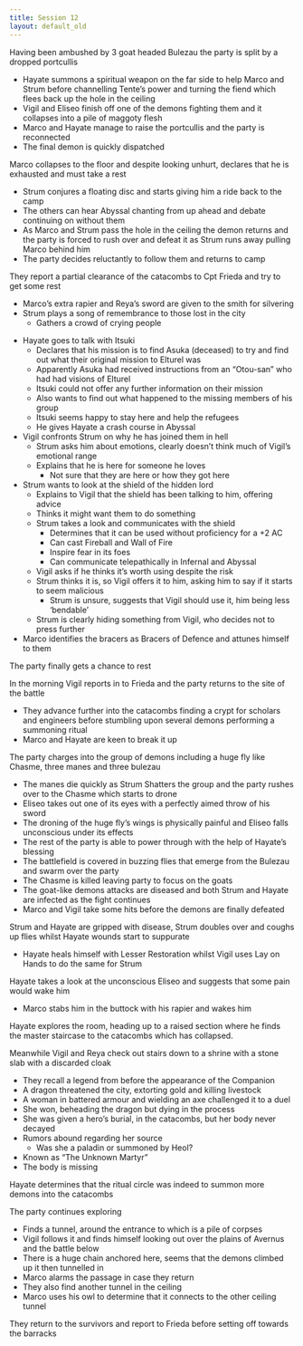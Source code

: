 ```yaml
---
title: Session 12
layout: default_old
---
```


Having been ambushed by 3 goat headed Bulezau the party is split by a dropped portcullis
- Hayate summons a spiritual weapon on the far side to help Marco and Strum before channelling Tente’s power and turning the fiend which flees back up the hole in the ceiling
- Vigil and Eliseo finish off one of the demons fighting them and it collapses into a pile of maggoty flesh
- Marco and Hayate manage to raise the portcullis and the party is reconnected
- The final demon is quickly dispatched

Marco collapses to the floor and despite looking unhurt, declares that he is exhausted and must take a rest
- Strum conjures a floating disc and starts giving him a ride back to the camp
- The others can hear Abyssal chanting from up ahead and debate continuing on without them
- As Marco and Strum pass the hole in the ceiling the demon returns and the party is forced to rush over and defeat it as Strum runs away pulling Marco behind him
- The party decides reluctantly to follow them and returns to camp

They report a partial clearance of the catacombs to Cpt Frieda and try to get some rest
- Marco’s extra rapier and Reya’s sword are given to the smith for silvering
- Strum plays a song of remembrance to those lost in the city
	- Gathers a crowd of crying people

<!-- -->

- Hayate goes to talk with Itsuki
	- Declares that his mission is to find Asuka (deceased) to try and find out what their original mission to Elturel was
	- Apparently Asuka had received instructions from an “Otou-san” who had had visions of Elturel
	- Itsuki could not offer any further information on their mission
	- Also wants to find out what happened to the missing members of his group
	- Itsuki seems happy to stay here and help the refugees
	- He gives Hayate a crash course in Abyssal
- Vigil confronts Strum on why he has joined them in hell
	- Strum asks him about emotions, clearly doesn’t think much of Vigil’s emotional range
	- Explains that he is here for someone he loves
		- Not sure that they are here or how they got here
- Strum wants to look at the shield of the hidden lord
	- Explains to Vigil that the shield has been talking to him, offering advice
	- Thinks it might want them to do something
	- Strum takes a look and communicates with the shield
		- Determines that it can be used without proficiency for a +2 AC
		- Can cast Fireball and Wall of Fire
		- Inspire fear in its foes
		- Can communicate telepathically in Infernal and Abyssal
	- Vigil asks if he thinks it’s worth using despite the risk
	- Strum thinks it is, so Vigil offers it to him, asking him to say if it starts to seem malicious
		- Strum is unsure, suggests that Vigil should use it, him being less ‘bendable’
	- Strum is clearly hiding something from Vigil, who decides not to press further
- Marco identifies the bracers as Bracers of Defence and attunes himself to them

The party finally gets a chance to rest

In the morning Vigil reports in to Frieda and the party returns to the site of the battle
- They advance further into the catacombs finding a crypt for scholars and engineers before stumbling upon several demons performing a summoning ritual
- Marco and Hayate are keen to break it up

The party charges into the group of demons including a huge fly like Chasme, three manes and three bulezau
- The manes die quickly as Strum Shatters the group and the party rushes over to the Chasme which starts to drone
- Eliseo takes out one of its eyes with a perfectly aimed throw of his sword
- The droning of the huge fly’s wings is physically painful and Eliseo falls unconscious under its effects
- The rest of the party is able to power through with the help of Hayate’s blessing
- The battlefield is covered in buzzing flies that emerge from the Bulezau and swarm over the party
- The Chasme is killed leaving party to focus on the goats
- The goat-like demons attacks are diseased and both Strum and Hayate are infected as the fight continues
- Marco and Vigil take some hits before the demons are finally defeated

Strum and Hayate are gripped with disease, Strum doubles over and coughs up flies whilst Hayate wounds start to suppurate
- Hayate heals himself with Lesser Restoration whilst Vigil uses Lay on Hands to do the same for Strum

Hayate takes a look at the unconscious Eliseo and suggests that some pain would wake him
- Marco stabs him in the buttock with his rapier and wakes him

Hayate explores the room, heading up to a raised section where he finds the master staircase to the catacombs which has collapsed.

Meanwhile Vigil and Reya check out stairs down to a shrine with a stone slab with a discarded cloak
- They recall a legend from before the appearance of the Companion
- A dragon threatened the city, extorting gold and killing livestock
- A woman in battered armour and wielding an axe challenged it to a duel
- She won, beheading the dragon but dying in the process
- She was given a hero’s burial, in the catacombs, but her body never decayed
- Rumors abound regarding her source
	- Was she a paladin or summoned by Heol?
- Known as “The Unknown Martyr”
- The body is missing

Hayate determines that the ritual circle was indeed to summon more demons into the catacombs

The party continues exploring
- Finds a tunnel, around the entrance to which is a pile of corpses
- Vigil follows it and finds himself looking out over the plains of Avernus and the battle below
- There is a huge chain anchored here, seems that the demons climbed up it then tunnelled in
- Marco alarms the passage in case they return
- They also find another tunnel in the ceiling
- Marco uses his owl to determine that it connects to the other ceiling tunnel

They return to the survivors and report to Frieda before setting off towards the barracks
